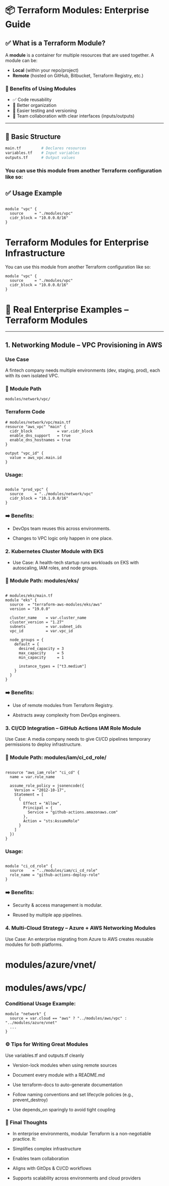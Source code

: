 # 📦 Terraform Modules: Enterprise Guide

## ✅ What is a Terraform Module?

A **module** is a container for multiple resources that are used together. A module can be:

- **Local** (within your repo/project)
- **Remote** (hosted on GitHub, Bitbucket, Terraform Registry, etc.)

### 🔑 Benefits of Using Modules

- ✅ Code reusability  
- 📁 Better organization  
- 🧪 Easier testing and versioning  
- 👥 Team collaboration with clear interfaces (inputs/outputs)

---

## 🔧 Basic Structure

```bash
main.tf         # Declares resources  
variables.tf    # Input variables  
outputs.tf      # Output values  

```
### You can use this module from another Terraform configuration like so:

## ✅ Usage Example

``` hcl

module "vpc" {
  source     = "./modules/vpc"
  cidr_block = "10.0.0.0/16"
}
```

# Terraform Modules for Enterprise Infrastructure

You can use this module from another Terraform configuration like so:

```hcl
module "vpc" {
  source     = "./modules/vpc"
  cidr_block = "10.0.0.0/16"
}
```

# 💼 Real Enterprise Examples – Terraform Modules

---

## 1. Networking Module – VPC Provisioning in AWS

### Use Case
A fintech company needs multiple environments (dev, staging, prod), each with its own isolated VPC.

### 🔨 Module Path
`modules/network/vpc/`

### Terraform Code

```hcl
# modules/network/vpc/main.tf
resource "aws_vpc" "main" {
  cidr_block           = var.cidr_block
  enable_dns_support   = true
  enable_dns_hostnames = true
}

output "vpc_id" {
  value = aws_vpc.main.id
}

```

### Usage:

```hcl

module "prod_vpc" {
  source     = "../modules/network/vpc"
  cidr_block = "10.1.0.0/16"
}

```


### ➡️ Benefits:

- DevOps team reuses this across environments.

- Changes to VPC logic only happen in one place.

### 2. Kubernetes Cluster Module with EKS
- Use Case: A health-tech startup runs workloads on EKS with autoscaling, IAM roles, and node groups.

### 🔨 Module Path: modules/eks/

```hcl

# modules/eks/main.tf
module "eks" {
  source  = "terraform-aws-modules/eks/aws"
  version = "19.0.0"

  cluster_name    = var.cluster_name
  cluster_version = "1.27"
  subnets         = var.subnet_ids
  vpc_id          = var.vpc_id

  node_groups = {
    default = {
      desired_capacity = 3
      max_capacity     = 5
      min_capacity     = 1

      instance_types = ["t3.medium"]
    }
  }
}
```
### ➡️ Benefits:

- Use of remote modules from Terraform Registry.

- Abstracts away complexity from DevOps engineers.

### 3. CI/CD Integration – GitHub Actions IAM Role Module
Use Case: A media company needs to give CI/CD pipelines temporary permissions to deploy infrastructure.

### 🔨 Module Path: modules/iam/ci_cd_role/

```hcl

resource "aws_iam_role" "ci_cd" {
  name = var.role_name

  assume_role_policy = jsonencode({
    Version = "2012-10-17",
    Statement = [
      {
        Effect = "Allow",
        Principal = {
          Service = "github-actions.amazonaws.com"
        },
        Action = "sts:AssumeRole"
      }
    ]
  })
}

```
### Usage:

``` hcl

module "ci_cd_role" {
  source    = "../modules/iam/ci_cd_role"
  role_name = "github-actions-deploy-role"
}

``` 
### ➡️ Benefits:

- Security & access management is modular.

- Reused by multiple app pipelines.

### 4. Multi-Cloud Strategy – Azure + AWS Networking Modules
Use Case: An enterprise migrating from Azure to AWS creates reusable modules for both platforms.



# modules/azure/vnet/
# modules/aws/vpc/
### Conditional Usage Example:

```hcl
module "network" {
  source = var.cloud == "aws" ? "../modules/aws/vpc" : "../modules/azure/vnet"
  ...
}
```
### ⚙️ Tips for Writing Great Modules
Use variables.tf and outputs.tf cleanly

- Version-lock modules when using remote sources

- Document every module with a README.md

- Use terraform-docs to auto-generate documentation

- Follow naming conventions and set lifecycle policies (e.g., prevent_destroy)

- Use depends_on sparingly to avoid tight coupling

### 🎯 Final Thoughts
- In enterprise environments, modular Terraform is a non-negotiable practice. It:

- Simplifies complex infrastructure

- Enables team collaboration

- Aligns with GitOps & CI/CD workflows

- Supports scalability across environments and cloud providers
